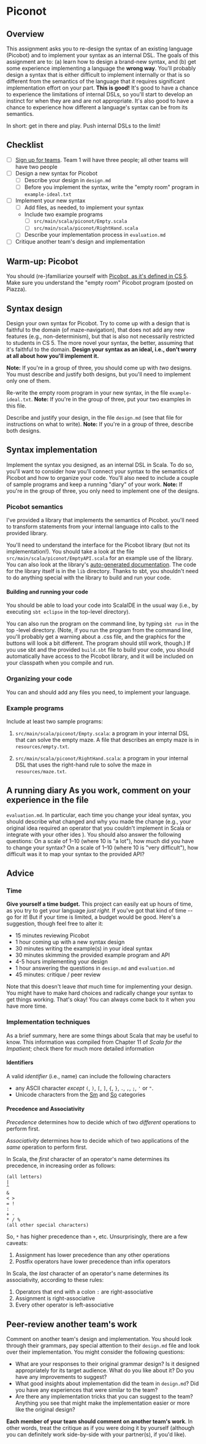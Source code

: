[Picobot]: https://www.cs.hmc.edu/twiki/bin/view/CS5/PicobotProgrammingGold
[Teams]: https://github.com/hmc-cs111-fall2015/piconot/wiki/Team-sign-ups
[API]: http://www.cs.hmc.edu/cs111/picolib/index.html#package

# Piconot

## Overview

This assignment asks you to re-design the syntax of an existing language
(Picobot) and to implement your syntax as an internal DSL. The goals of this
assignment are to: (a) learn how to design a brand-new syntax, and (b) get some
experience implementing a language the **wrong way**. You'll probably design a
syntax that is either difficult to implement internally or that is so different
from the semantics of the language that it requires significant implementation
effort on your part. **This is good!** It's good to have a chance to experience
the limitations of internal DSLs, so you'll start to develop an instinct for
when they are and are not appropriate. It's also good to have a chance to
experience how different a language's syntax can be from its semantics.

In short: get in there and play. Push internal DSLs to the limit! 

## Checklist
  - [ ] [Sign up for teams][Teams]. Team 1 will have three people; all other 
    teams will have two people
  - [ ] Design a new syntax for Picobot 
     - [ ] Describe your design in `design.md`
     - [ ] Before you implement the syntax, write the "empty room" program in
     `example-ideal.txt`
  - [ ] Implement your new syntax
     - [ ] Add files, as needed, to implement your syntax
     - Include two example programs
       - [ ] `src/main/scala/piconot/Empty.scala`
       - [ ] `src/main/scala/piconot/RightHand.scala`
     - [ ] Describe your implementation process in `evaluation.md`
  - [ ] Critique another team's design and implementation

## Warm-up: Picobot
You should (re-)familiarize yourself with 
[Picobot, as it's defined in CS 5][Picobot]. Make sure you understand the 
"empty room" Picobot program (posted on Piazza).

## Syntax design

Design your own syntax for Picobot. Try to come up with a design that is
faithful to the domain (of maze-navigation), that does not add any new features
(e.g., non-determinism), but that is also not necessarily restricted to students
in CS 5. The more novel your syntax, the better, assuming that it's faithful to
the domain. **Design your syntax as an ideal, i.e., don't worry at all about how
you'll implement it.**

**Note:** If you're in a group of three, you should come up with *two* designs.
You must describe and justify both designs, but you'll need to implement only
one of them.

Re-write the empty room program in your new syntax, in the file 
`example-ideal.txt`. **Note:** If you're in the group of three, put your two 
examples in this file.

Describe and justify your design, in the file `design.md` (see that file for
instructions on what to write). **Note:** If you're in a group of three,
describe both designs.

## Syntax implementation
Implement the syntax you designed, as an internal DSL in Scala. To do so, you'll
want to consider how you'll connect your syntax to the semantics of Picobot and 
how to organize your code. You'll also need to include a couple of sample
programs and keep a running "diary" of your work. **Note:** If you're in the 
group of three, you only need to implement one of the designs.

### Picobot semantics

I've provided a library that implements the semantics of Picobot. you'll need to
transform statements from your internal language into calls to the provided
library.

You'll need to understand the interface for the Picobot library (but not its
implementation!). You should take a look at the file
`src/main/scala/piconot/EmptyAPI.scala` for an example use of the library. You
can also look at the library's [auto-generated documentation][API]. The code for
the library itself is in the `lib` directory. Thanks to sbt, you shouldn't need
to do anything special with the library to build and run your code.

#### Building and running your code

You should be able to load your code into ScalaIDE in the usual way (i.e., by
executing `sbt eclipse` in the top-level directory).

You can also run the program on the command line, by typing `sbt run` in the top
-level directory. (Note, if you run the program from the command line, you'll
probably get a warning about a .css file, and the graphics for the buttons will
look a bit different. The program should still work, though.) If you use sbt and
the provided `build.sbt` file to build your code, you should  automatically have
access to the Picobot library, and it will be included on your classpath when
you compile and run.

### Organizing your code
You can and should add any files you need, to implement your language.

### Example programs
Include at least two sample programs: 

  1. `src/main/scala/piconot/Empty.scala`: a program in your internal DSL that 
  can solve the empty maze. A file that describes an empty maze is in 
  `resources/empty.txt`.
  
  2. `src/main/scala/piconot/RightHand.scala`: a program in your internal DSL 
  that uses the right-hand rule to solve the maze in `resources/maze.txt`.

## A running diary As you work, comment on your experience in the file
`evaluation.md`. In particular, each time you change your ideal syntax, you
should describe what changed and why you made the change (e.g., your original
idea required an operator that you couldn't implement in Scala or integrate with
your other ides ). You should also answer the following questions: On a scale of
1–10 (where 10 is "a lot"), how much did you have to change your syntax? On a
scale of 1–10 (where 10 is "very difficult"), how difficult was it to map your
syntax to the provided API?

## Advice

### Time
**Give yourself a time budget.** This project can easily eat up hours of time,
as you try to get your language _just right_. If you've got that kind of time --
go for it! But if your time is limited, a budget would be good. Here's a
suggestion, though feel free to alter it:

   + 15 minutes reviewing Picobot
   + 1 hour coming up with a new syntax design
   + 30 minutes writing the example(s) in your ideal syntax
   + 30 minutes skimming the provided example program and API
   + 4-5 hours implementing your design
   + 1 hour answering the questions in `design.md` and `evaluation.md`
   + 45 minutes: critique / peer review

Note that this doesn't leave _that_ much time for implementing your design. You
might have to make hard choices and radically change your syntax to get things
working. That's okay! You can always come back to it when you have more time.

### Implementation techniques

As a brief summary, here are some things about Scala that may be useful to know.
This information was compiled from Chapter 11 of _Scala for the Impatient_;
check there for much more detailed information

#### Identifiers
A valid _identifier_ (i.e., name) can include the following characters
   + any ASCII character _except_ `(`, `)`, `[`, `]`, `{`, `}`, `.`, `,`, `;`,
     `'` or `"`.
   + Unicode characters from the 
    [Sm](http://www.fileformat.info/info/unicode/category/Sm/list.htm) and 
    [So](http://www.fileformat.info/info/unicode/category/So/list.htm) categories


#### Precedence and Associativity

_Precedence_ determines how to decide which of two _different_ operations to
perform first.

_Associativity_ determines how to decide which of two applications of the _same_
operation to perform first.

In Scala, the _first_ character of an operator's name determines its precedence, 
in increasing order as follows:

```
(all letters)
|
^
&
< >
= !
:
+ -
* / %
(all other special characters)
````

So, `*` has higher precedence than `+`, etc. Unsurprisingly, there are a few
caveats:
   1. Assignment has lower precedence than any other operations
   1. Postfix operators have lower precedence than infix operators

In Scala, the _last_ character of an operator's name determines its
associativity, according to these rules:
   1. Operators that end with a colon `:` are right-associative
   1. Assignment is right-associative
   1. Every other operator is left-associative

## Peer-review another team's work
Comment on another team's design and implementation. You should look through
their grammars, pay special attention to their `design.md` file and look over
their implementation. You might consider the following questions:

  - What are your responses to their original grammar design? Is it designed
  appropriately for its target audience. What do you like about it? Do you have 
  any improvements to suggest? 
  - What good insights about implementation did the team in `design.md`? Did
  you have any experiences that were similar to the team?
  - Are there any implementation tricks that you can suggest to the team?
  Anything you see that might make the implementation easier or more like the
  original design?

**Each member of your team should comment on another team's work**. In other 
words, treat the critique as if you were doing it by yourself (although you can
definitely work side-by-side with your partner(s), if you'd like).
